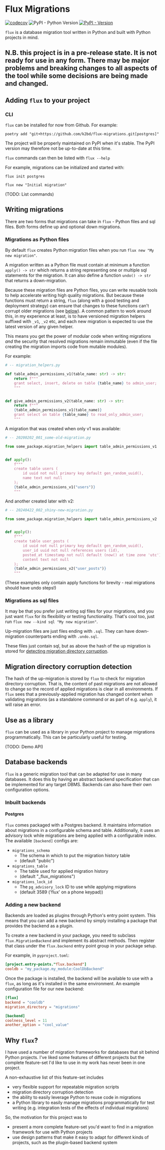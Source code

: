 # Flux Migrations

[![codecov](https://codecov.io/gh/k2bd/flux-migrations/graph/badge.svg?token=PJF3cYLtZh)](https://codecov.io/gh/k2bd/flux-migrations)
![PyPI - Python Version](https://img.shields.io/pypi/pyversions/flux-migrations)
[![PyPI - Version](https://img.shields.io/pypi/v/flux-migrations)](https://pypi.org/project/flux-migrations/)


`flux` is a database migration tool written in Python and built with Python projects in mind.

## N.B. this project is in a pre-release state. It is not ready for use in any form. There may be major problems and breaking changes to all aspects of the tool while some decisions are being made and changed.

## Adding `flux` to your project

### CLI

``flux`` can be installed for now from Github. For example:

```
poetry add "git+https://github.com/k2bd/flux-migrations.git[postgres]"
```

The project will be properly maintained on PyPI when it's stable. The PyPI version may therefore not be up-to-date at this time.

``flux`` commands can then be listed with ``flux --help``

For example, migrations can be initialized and started with:

```
flux init postgres

flux new "Initial migration"
```

(TODO: List commands)

## Writing migrations

There are two forms that migrations can take in ``flux`` - Python files and sql files.
Both forms define up and optional down migrations.

### Migrations as Python files

By default ``flux`` creates Python migration files when you run ``flux new "My new migration"``.

A migration written as a Python file must contain at minimum a function ``apply() -> str`` which returns a string representing one or multiple sql statements for the migration.
It can also define a function ``undo() -> str`` that returns a down-migration.

Because these migration files are Python files, you can write reusable tools to help accelerate writing high quality migrations.
But because these functions must return a string, ``flux`` (along with a good testing and deployment strategy) can ensure that changes to these functions can't corrupt older migrations (see [below](#migration-directory-corruption-detection)).
A common pattern to work around this, in my experience at least, is to have versioned migration helpers suffixed with `_v1`, `_v2` etc, and each new migration is expected to use the latest version of any given helper.

This means you get the power of modular code when writing migrations *and* the security that resolved migrations remain immutable (even if the file creating the migration imports code from mutable modules).

For example:

```python
# -- migration_helpers.py

def table_admin_permissions_v1(table_name: str) -> str:
    return f"""
    grant select, insert, delete on table {table_name} to admin_user;
    """


def give_admin_permissions_v2(table_name: str) -> str:
    return f"""
    {table_admin_permissions_v1(table_name)}
    grant select on table {table_name} to read_only_admin_user;
    """
```

A migration that was created when only v1 was available:

```python
# -- 20200202_001_some-old-migration.py

from some_package.migration_helpers import table_admin_permissions_v1


def apply():
    f"""
    create table users (
        id uuid not null primary key default gen_random_uuid(),
        name text not null
    );
    {table_admin_permissions_v1("users")}
    """
```

And another created later with v2:

```python
# -- 20240422_002_shiny-new-migration.py

from some_package.migration_helpers import table_admin_permissions_v2


def apply():
    f"""
    create table user_posts (
        id uuid not null primary key default gen_random_uuid(),
        user_id uuid not null references users (id),
        posted_at timestamp not null default (now() at time zone 'utc'),
        content text not null
    );
    {table_admin_permissions_v2("user_posts")}
    """
```

(These examples only contain apply functions for brevity - real migrations should have undo steps!)

### Migrations as sql files

It may be that you prefer just writing sql files for your migrations, and you just want ``flux`` for its flexibility or testing functionality.
That's cool too, just run ``flux new --kind sql "My new migration"``.

Up-migration files are just files ending with ``.sql``. They can have down-migration counterparts ending with ``.undo.sql``.

These files just contain sql, but as above the hash of the up migration is stored for [detecting migration directory corruption](#migration-directory-corruption-detection).

## Migration directory corruption detection

The hash of the up-migration is stored by ``flux`` to check for migration directory corruption.
That is, the content of past migrations are not allowed to change so the record of applied migrations is clear in all environments.
If ``flux`` sees that a previously-applied migration has changed content when validating migrations (as a standalone command or as part of e.g. ``apply``), it will raise an error.

## Use as a library

``flux`` can be used as a library in your Python project to manage migrations programmatically.
This can be particularly useful for testing.

(TODO: Demo API)

## Database backends

``flux`` is a generic migration tool that can be adapted for use in many databases. It does this by having an abstract backend specification that can be implemented for any target DBMS. Backends can also have their own configuration options.

### Inbuilt backends

#### Postgres

``flux`` comes packaged with a Postgres backend. It maintains information about migrations in a configurable schema and table. Additionally, it uses an advisory lock while migrations are being applied with a configurable index. The available ``[backend]`` configs are:

- ``migrations_schema``
    - The schema in which to put the migration history table
    - (default "public")
- ``migrations_table``
    - The table used for applied migration history
    - (default "_flux_migrations")
- ``migrations_lock_id``
    - The ``pg_advisory_lock`` ID to use while applying migrations
    - (default 3589 ('flux' on a phone keypad))

### Adding a new backend

Backends are loaded as plugins through Python's entry point system.
This means that you can add a new backend by simply installing a package that provides the backend as a plugin.

To create a new backend in your package, you need to subclass ``flux.MigrationBackend`` and implement its abstract methods.
Then register that class under the ``flux.backend`` entry point group in your package setup.

For example, in ``pyproject.toml``:
    
```toml
[project.entry-points."flux.backend"]
cooldb = "my_package.my_module:CoolDbBackend"
```

Once the package is installed, the backend will be available to use with a `flux`, as long as it's installed in the same environment.
An example configuration file for our new backend:

```toml
[flux]
backend = "cooldb"
migration_directory = "migrations"

[backend]
coolness_level = 11
another_option = "cool_value"
```

## Why `flux`?

I have used a number of migration frameworks for databases that sit behind Python projects.
I've liked some features of different projects but the complete feature-set I'd like to use in my work has never been in one project.

A non-exhaustive list of this feature-set includes
- very flexible support for repeatable migration scripts
- migration directory corruption detection
- the ability to easily leverage Python to reuse code in migrations
- a Python library to easily manage migrations programmatically for test writing (e.g. integration tests of the effects of individual migrations)

So, the motivation for this project was to
- present a more complete feature-set you'd want to find in a migration framework for use with Python projects
- use design patterns that make it easy to adapt for different kinds of projects, such as the plugin-based backend system
